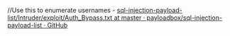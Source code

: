 
//Use this to enumerate usernames - [sql-injection-payload-list/Intruder/exploit/Auth_Bypass.txt at master · payloadbox/sql-injection-payload-list · GitHub](https://github.com/payloadbox/sql-injection-payload-list/blob/master/Intruder/exploit/Auth_Bypass.txt)

